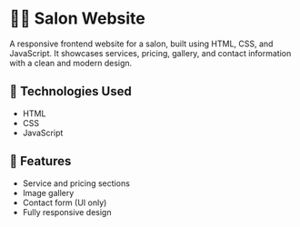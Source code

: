 # 💇‍♀️ Salon Website

A responsive frontend website for a salon, built using HTML, CSS, and JavaScript. It showcases services, pricing, gallery, and contact information with a clean and modern design.

## 🚀 Technologies Used

- HTML  
- CSS  
- JavaScript

## 📂 Features

- Service and pricing sections  
- Image gallery  
- Contact form (UI only)  
- Fully responsive design

